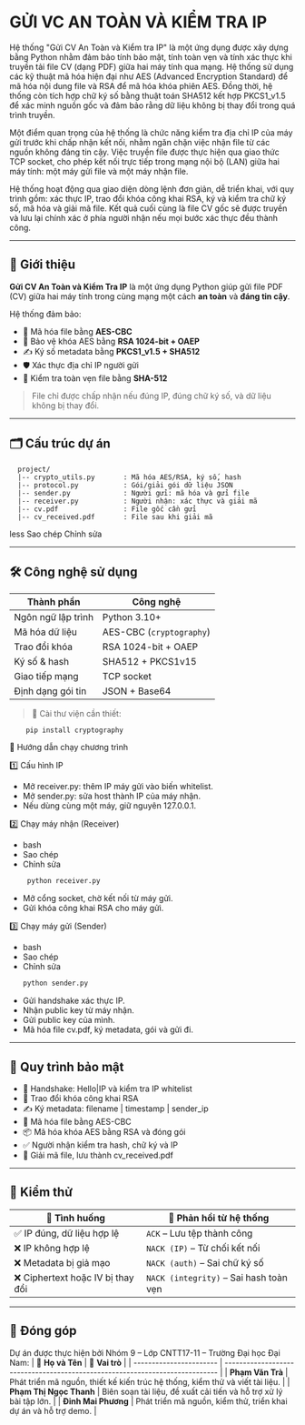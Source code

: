 # GỬI VC AN TOÀN VÀ KIỂM TRA IP


  Hệ thống "Gửi CV An Toàn và Kiểm tra IP" là một ứng dụng được xây dựng bằng Python nhằm đảm bảo tính bảo mật, tính toàn vẹn và tính xác thực khi truyền tải file CV (dạng PDF) giữa hai máy tính qua mạng. Hệ thống sử dụng các kỹ thuật mã hóa hiện đại như AES (Advanced Encryption Standard) để mã hóa nội dung file và RSA để mã hóa khóa phiên AES. Đồng thời, hệ thống còn tích hợp chữ ký số bằng thuật toán SHA512 kết hợp PKCS1_v1.5 để xác minh nguồn gốc và đảm bảo rằng dữ liệu không bị thay đổi trong quá trình truyền.

  Một điểm quan trọng của hệ thống là chức năng kiểm tra địa chỉ IP của máy gửi trước khi chấp nhận kết nối, nhằm ngăn chặn việc nhận file từ các nguồn không đáng tin cậy. Việc truyền file được thực hiện qua giao thức TCP socket, cho phép kết nối trực tiếp trong mạng nội bộ (LAN) giữa hai máy tính: một máy gửi file và một máy nhận file.

Hệ thống hoạt động qua giao diện dòng lệnh đơn giản, dễ triển khai, với quy trình gồm: xác thực IP, trao đổi khóa công khai RSA, ký và kiểm tra chữ ký số, mã hóa và giải mã file. Kết quả cuối cùng là file CV gốc sẽ được truyền và lưu lại chính xác ở phía người nhận nếu mọi bước xác thực đều thành công.

---

## 📌 Giới thiệu

**Gửi CV An Toàn và Kiểm Tra IP** là một ứng dụng Python giúp gửi file PDF (CV) giữa hai máy tính trong cùng mạng một cách **an toàn** và **đáng tin cậy**.

Hệ thống đảm bảo:
- 🔐 Mã hóa file bằng **AES-CBC**
- 🔑 Bảo vệ khóa AES bằng **RSA 1024-bit + OAEP**
- ✍️ Ký số metadata bằng **PKCS1_v1.5 + SHA512**
- 🛡️ Xác thực địa chỉ IP người gửi
- 🧾 Kiểm tra toàn vẹn file bằng **SHA-512**

> File chỉ được chấp nhận nếu đúng IP, đúng chữ ký số, và dữ liệu không bị thay đổi.

---

## 🗂️ Cấu trúc dự án

      project/
      |-- crypto_utils.py       : Mã hóa AES/RSA, ký số, hash
      |-- protocol.py           : Gói/giải gói dữ liệu JSON
      |-- sender.py             : Người gửi: mã hóa và gửi file
      |-- receiver.py           : Người nhận: xác thực và giải mã
      |-- cv.pdf                : File gốc cần gửi
      |-- cv_received.pdf       : File sau khi giải mã


less
Sao chép
Chỉnh sửa

---

## 🛠️ Công nghệ sử dụng

| Thành phần      | Công nghệ                         |
|------------------|-----------------------------------|
| Ngôn ngữ lập trình | Python 3.10+                    |
| Mã hóa dữ liệu   | AES-CBC (`cryptography`)          |
| Trao đổi khóa    | RSA 1024-bit + OAEP               |
| Ký số & hash     | SHA512 + PKCS1v15                 |
| Giao tiếp mạng   | TCP socket                        |
| Định dạng gói tin| JSON + Base64                     |

> 🔧 Cài thư viện cần thiết:

        pip install cryptography

🚀 Hướng dẫn chạy chương trình

1️⃣ Cấu hình IP

- Mở receiver.py: thêm IP máy gửi vào biến whitelist.
- Mở sender.py: sửa host thành IP của máy nhận.
- Nếu dùng cùng một máy, giữ nguyên 127.0.0.1.

2️⃣ Chạy máy nhận (Receiver)
- bash
- Sao chép
- Chỉnh sửa
     ```bash
      python receiver.py
- Mở cổng socket, chờ kết nối từ máy gửi.
- Gửi khóa công khai RSA cho máy gửi.

3️⃣ Chạy máy gửi (Sender)
- bash
- Sao chép
- Chỉnh sửa
    ```bash
    python sender.py
- Gửi handshake xác thực IP.
- Nhận public key từ máy nhận.
- Gửi public key của mình.
- Mã hóa file cv.pdf, ký metadata, gói và gửi đi.

---
## 🔄 Quy trình bảo mật
- 🤝 Handshake: Hello|IP và kiểm tra IP whitelist
- 🔑 Trao đổi khóa công khai RSA
- ✍️ Ký metadata: filename | timestamp | sender_ip
- 🔐 Mã hóa file bằng AES-CBC
- 📦 Mã hóa khóa AES bằng RSA và đóng gói
- ✅ Người nhận kiểm tra hash, chữ ký và IP
- 📁 Giải mã file, lưu thành cv_received.pdf

---
## 🧪 Kiểm thử
| 🧪 **Tình huống**                | 💬 **Phản hồi từ hệ thống**            |
| -------------------------------- | -------------------------------------- |
| ✅ IP đúng, dữ liệu hợp lệ        | `ACK` – Lưu tệp thành công             |
| ❌ IP không hợp lệ                | `NACK (IP)` – Từ chối kết nối          |
| ❌ Metadata bị giả mạo            | `NACK (auth)` – Sai chữ ký số          |
| ❌ Ciphertext hoặc IV bị thay đổi | `NACK (integrity)` – Sai hash toàn vẹn |

---
## 🤝 Đóng góp
Dự án được thực hiện bởi Nhóm 9 – Lớp CNTT17-11 – Trường Đại học Đại Nam:
| 👤 **Họ và Tên**        | 🎯 **Vai trò**                                                               |
| ----------------------- | ---------------------------------------------------------------------------- |
| **Phạm Văn Trà**        | Phát triển mã nguồn, thiết kế kiến trúc hệ thống, kiểm thử và viết tài liệu. |
| **Phạm Thị Ngọc Thanh** | Biên soạn tài liệu, đề xuất cải tiến và hỗ trợ xử lý bài tập lớn.            |
| **Đinh Mai Phương**     | Phát triển mã nguồn, kiểm thử, triển khai dự án và hỗ trợ demo.              |

